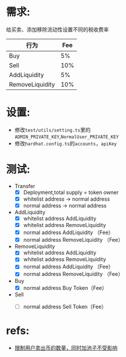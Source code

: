 


# 需求:

给买卖、添加移除流动性设置不同的税收费率

|  行为   | Fee  | 
|  ----  | ----  |
| Buy  | 5% | 
| Sell  | 10% | 
| AddLiquidity  | 5% | 
| RemoveLiquidity  | 10% | 

# 设置:

- 修改`test/utils/setting.ts`里的`ADMIN_PRIVATE_KEY`,`NormalUser_PRIVATE_KEY`
- 修改`hardhat.config.ts`的`accounts`，`apiKey`

# 测试:

- Transfer
    - [x] Deployment,total supply = token owner
    - [x] whitelist address -> normal address
    - [x] normal address -> normal address
- AddLiquidity
    - [x] whitelist address AddLiquidity
    - [x] whitelist address RemoveLiquidity
    - [x] normal address AddLiquidity （Fee）
    - [x] normal address RemoveLiquidity （Fee）
- RemoveLiquidity
    - [x] whitelist address AddLiquidity
    - [x] whitelist address RemoveLiquidity
    - [x] normal address AddLiquidity （Fee）
    - [x] normal address RemoveLiquidity （Fee）    
- Buy
    - [x] normal address Buy Token（Fee）
- Sell
    - [ ] normal address Sell Token（Fee）


# refs:

- [限制用户卖出币的数量，同时加池子不受影响](https://learnblockchain.cn/question/3458)

